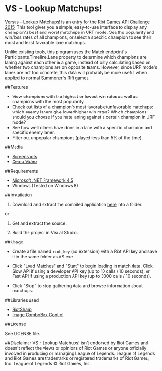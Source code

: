 # VS - Lookup Matchups! 

Versus - Lookup Matchups! is an entry for the [Riot Games API Challenge 2015](https://developer.riotgames.com/discussion/riot-games-api/show/bX8Z86bm). This tool gives you a simple, easy-to-use interface to display any champion's best and worst matchups in URF mode. See the popularity and win/loss rates of all champions, or select a specific champion to see their most and least favorable lane matchups.

Unlike existing tools, this program uses the Match endpoint's Participants.Timeline.Lane property to determine which champions are laning against each other in a game, instead of only calculating based on whether two champions are on opposite teams. However, since URF mode's lanes are not too concrete, this data will probably be more useful when applied to normal Summoner's Rift games.

##Features

- View champions with the highest or lowest win rates as well as champions with the most popularity.
- Check out lists of a champion's most favorable/unfavorable matchups: which enemy laners give lower/higher win rates? Which champions should you choose if you hate laning against a certain champion in URF mode?
- See how well others have done in a lane with a specific champion and specific enemy laner.
- Filter out unpopular champions (played less than 5% of the time).

##Media

- [Screenshots](http://imgur.com/a/4n1L1)
- [Demo Video](http://www.google.com)

##Requirements

- [Microsoft .NET Framework 4.5](http://www.microsoft.com/en-us/download/details.aspx?id=30653)
- Windows (Tested on Windows 8)

##Installation

1. Download and extract the compiled application [here](https://github.com/aktai0/VS---Lookup-Matchups-/releases) into a folder.

or

1. Get and extract the source.

2. Build the project in Visual Studio.

##Usage

- Create a file named `riot_key` (no extension) with a Riot API key and save it in the same folder as VS.exe.

- Click "Load Matches" and "Start" to begin loading in match data. Click Slow API if using a developer API key (up to 10 calls / 10 seconds), or Fast API if using a production API key (up to 3000 calls / 10 seconds).

- Click "Stop" to stop gathering data and browse information about matchups.

##Libraries used

- [RiotSharp](https://github.com/BenFradet/RiotSharp)
- [Image ComboBox Control](http://www.codeproject.com/Articles/10670/Image-ComboBox-Control)

##License

See LICENSE file.

##Disclaimer
VS - Lookup Matchups! isn't endorsed by Riot Games and doesn't reflect the views or opinions of Riot Games or anyone officially involved in producing or managing League of Legends. League of Legends and Riot Games are trademarks or registered trademarks of Riot Games, Inc. League of Legends © Riot Games, Inc.
